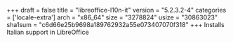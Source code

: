 +++
draft = false
title = "libreoffice-l10n-it"
version = "5.2.3.2-4"
categories = ['locale-extra']
arch = "x86_64"
size = "3278824"
usize = "30863023"
sha1sum = "c6d66e25b9698a189762932a55e073407070f318"
+++
Installs Italian support in LibreOffice